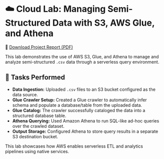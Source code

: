 # ☁️ Cloud Lab: Managing Semi-Structured Data with S3, AWS Glue, and Athena

📄 [Download Project Report (PDF)](CLOUD_LAB_ASSIGNMENT_7.pdf)

This lab demonstrates the use of AWS S3, Glue, and Athena to manage and analyze semi-structured `.csv` data through a serverless query environment.

## 🔧 Tasks Performed

- **Data Ingestion:** Uploaded `.csv` files to an S3 bucket configured as the data source.
- **Glue Crawler Setup:** Created a Glue crawler to automatically infer schema and populate a database/table from the uploaded data.
- **Glue Catalog:** The crawler successfully cataloged the data into a structured database table.
- **Athena Querying:** Used Amazon Athena to run SQL-like ad-hoc queries over the crawled dataset.
- **Output Storage:** Configured Athena to store query results in a separate S3 destination bucket.

This lab showcases how AWS enables serverless ETL and analytics pipelines using native services.


